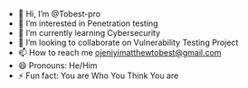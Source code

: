 - 👋 Hi, I’m @Tobest-pro
- 👀 I’m interested in Penetration testing
- 🌱 I’m currently learning  Cybersecurity
- 💞️ I’m looking to collaborate on Vulnerability Testing Project
- 📫 How to reach me ojeniyimatthewtobest@gmail.com
- 😄 Pronouns: He/Him
- ⚡ Fun fact: You are Who You Think You are

<!---
Tobest-pro/Tobest-pro is a ✨ special ✨ repository because its `README.md` (this file) appears on your GitHub profile.
You can click the Preview link to take a look at your changes.
--->
